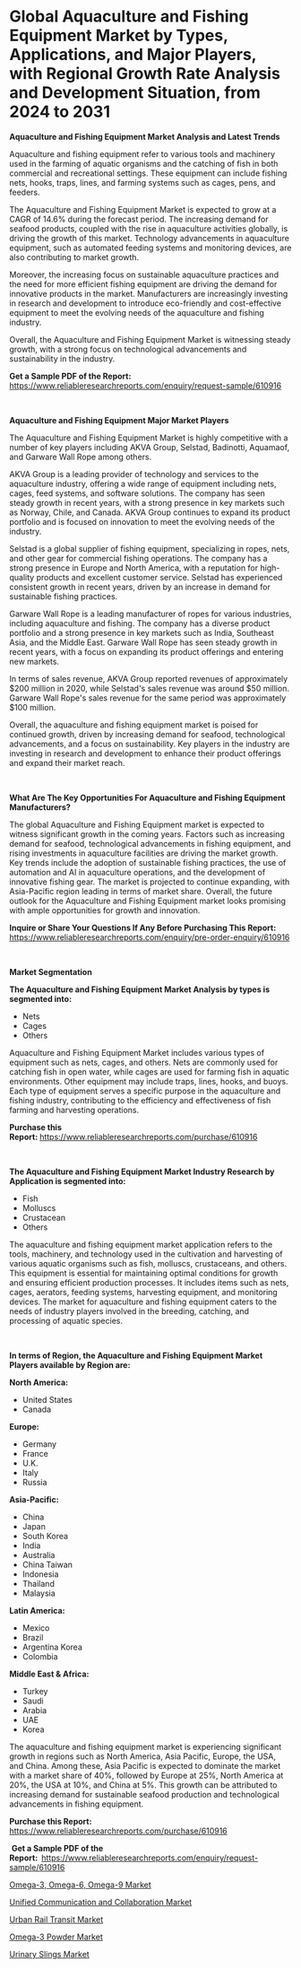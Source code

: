 <p><h1>Global Aquaculture and Fishing Equipment Market by Types, Applications, and Major Players, with Regional Growth Rate Analysis and Development Situation, from 2024 to 2031</h1></p><p><strong>Aquaculture and Fishing Equipment Market Analysis and Latest Trends</strong></p>
<p><p>Aquaculture and fishing equipment refer to various tools and machinery used in the farming of aquatic organisms and the catching of fish in both commercial and recreational settings. These equipment can include fishing nets, hooks, traps, lines, and farming systems such as cages, pens, and feeders.</p><p>The Aquaculture and Fishing Equipment Market is expected to grow at a CAGR of 14.6% during the forecast period. The increasing demand for seafood products, coupled with the rise in aquaculture activities globally, is driving the growth of this market. Technology advancements in aquaculture equipment, such as automated feeding systems and monitoring devices, are also contributing to market growth.</p><p>Moreover, the increasing focus on sustainable aquaculture practices and the need for more efficient fishing equipment are driving the demand for innovative products in the market. Manufacturers are increasingly investing in research and development to introduce eco-friendly and cost-effective equipment to meet the evolving needs of the aquaculture and fishing industry.</p><p>Overall, the Aquaculture and Fishing Equipment Market is witnessing steady growth, with a strong focus on technological advancements and sustainability in the industry.</p></p>
<p><strong>Get a Sample PDF of the Report:&nbsp;</strong> <a href="https://www.reliableresearchreports.com/enquiry/request-sample/610916">https://www.reliableresearchreports.com/enquiry/request-sample/610916</a></p>
<p>&nbsp;</p>
<p><strong>Aquaculture and Fishing Equipment Major Market Players</strong></p>
<p><p>The Aquaculture and Fishing Equipment Market is highly competitive with a number of key players including AKVA Group, Selstad, Badinotti, Aquamaof, and Garware Wall Rope among others. </p><p>AKVA Group is a leading provider of technology and services to the aquaculture industry, offering a wide range of equipment including nets, cages, feed systems, and software solutions. The company has seen steady growth in recent years, with a strong presence in key markets such as Norway, Chile, and Canada. AKVA Group continues to expand its product portfolio and is focused on innovation to meet the evolving needs of the industry.</p><p>Selstad is a global supplier of fishing equipment, specializing in ropes, nets, and other gear for commercial fishing operations. The company has a strong presence in Europe and North America, with a reputation for high-quality products and excellent customer service. Selstad has experienced consistent growth in recent years, driven by an increase in demand for sustainable fishing practices.</p><p>Garware Wall Rope is a leading manufacturer of ropes for various industries, including aquaculture and fishing. The company has a diverse product portfolio and a strong presence in key markets such as India, Southeast Asia, and the Middle East. Garware Wall Rope has seen steady growth in recent years, with a focus on expanding its product offerings and entering new markets.</p><p>In terms of sales revenue, AKVA Group reported revenues of approximately $200 million in 2020, while Selstad's sales revenue was around $50 million. Garware Wall Rope's sales revenue for the same period was approximately $100 million.</p><p>Overall, the aquaculture and fishing equipment market is poised for continued growth, driven by increasing demand for seafood, technological advancements, and a focus on sustainability. Key players in the industry are investing in research and development to enhance their product offerings and expand their market reach.</p></p>
<p>&nbsp;</p>
<p><strong>What Are The Key Opportunities For Aquaculture and Fishing Equipment Manufacturers?</strong></p>
<p><p>The global Aquaculture and Fishing Equipment market is expected to witness significant growth in the coming years. Factors such as increasing demand for seafood, technological advancements in fishing equipment, and rising investments in aquaculture facilities are driving the market growth. Key trends include the adoption of sustainable fishing practices, the use of automation and AI in aquaculture operations, and the development of innovative fishing gear. The market is projected to continue expanding, with Asia-Pacific region leading in terms of market share. Overall, the future outlook for the Aquaculture and Fishing Equipment market looks promising with ample opportunities for growth and innovation.</p></p>
<p><strong>Inquire or Share Your Questions If Any Before Purchasing This Report:</strong> <a href="https://www.reliableresearchreports.com/enquiry/pre-order-enquiry/610916">https://www.reliableresearchreports.com/enquiry/pre-order-enquiry/610916</a></p>
<p>&nbsp;</p>
<p><strong>Market Segmentation</strong></p>
<p><strong>The Aquaculture and Fishing Equipment Market Analysis by types is segmented into:</strong></p>
<p><ul><li>Nets</li><li>Cages</li><li>Others</li></ul></p>
<p><p>Aquaculture and Fishing Equipment Market includes various types of equipment such as nets, cages, and others. Nets are commonly used for catching fish in open water, while cages are used for farming fish in aquatic environments. Other equipment may include traps, lines, hooks, and buoys. Each type of equipment serves a specific purpose in the aquaculture and fishing industry, contributing to the efficiency and effectiveness of fish farming and harvesting operations.</p></p>
<p><strong>Purchase this Report:&nbsp;</strong><a href="https://www.reliableresearchreports.com/purchase/610916">https://www.reliableresearchreports.com/purchase/610916</a></p>
<p>&nbsp;</p>
<p><strong>The Aquaculture and Fishing Equipment Market Industry Research by Application is segmented into:</strong></p>
<p><ul><li>Fish</li><li>Molluscs</li><li>Crustacean</li><li>Others</li></ul></p>
<p><p>The aquaculture and fishing equipment market application refers to the tools, machinery, and technology used in the cultivation and harvesting of various aquatic organisms such as fish, molluscs, crustaceans, and others. This equipment is essential for maintaining optimal conditions for growth and ensuring efficient production processes. It includes items such as nets, cages, aerators, feeding systems, harvesting equipment, and monitoring devices. The market for aquaculture and fishing equipment caters to the needs of industry players involved in the breeding, catching, and processing of aquatic species.</p></p>
<p>&nbsp;</p>
<p><strong>In terms of Region, the Aquaculture and Fishing Equipment Market Players available by Region are:</strong></p>
<p>
    <p> <strong> North America: </strong>
        <ul>
            <li>United States</li>
            <li>Canada</li>
        </ul>
        </p> 
    <p> <strong> Europe: </strong>
        <ul>
            <li>Germany</li>
            <li>France</li>
            <li>U.K.</li>
            <li>Italy</li>
            <li>Russia</li>
        </ul>
        </p> 
    <p> <strong> Asia-Pacific: </strong>
        <ul>
            <li>China</li>
            <li>Japan</li>
            <li>South Korea</li>
            <li>India</li>
            <li>Australia</li>
            <li>China Taiwan</li>
            <li>Indonesia</li>
            <li>Thailand</li>
            <li>Malaysia</li>
        </ul>
        </p> 
    <p> <strong> Latin America: </strong>
        <ul>
            <li>Mexico</li>
            <li>Brazil</li>
            <li>Argentina Korea</li>
            <li>Colombia</li>
        </ul>
        </p> 
    <p> <strong> Middle East & Africa: </strong>
        <ul>
            <li>Turkey</li>
            <li>Saudi</li>
            <li>Arabia</li>
            <li>UAE</li>
            <li>Korea</li>
        </ul>
    </p>
    </p>
<p><p>The aquaculture and fishing equipment market is experiencing significant growth in regions such as North America, Asia Pacific, Europe, the USA, and China. Among these, Asia Pacific is expected to dominate the market with a market share of 40%, followed by Europe at 25%, North America at 20%, the USA at 10%, and China at 5%. This growth can be attributed to increasing demand for sustainable seafood production and technological advancements in fishing equipment.</p></p>
<p><strong>Purchase this Report: </strong><a href="https://www.reliableresearchreports.com/purchase/610916">https://www.reliableresearchreports.com/purchase/610916</a></p>
<p>&nbsp;<strong>Get a Sample PDF of the Report:&nbsp;&nbsp;</strong><a href="https://www.reliableresearchreports.com/enquiry/request-sample/610916">https://www.reliableresearchreports.com/enquiry/request-sample/610916</a></p>
<p><strong></strong></p>
<p><p><a href="https://github.com/eeaveuhhh/Market-Research-Report-List-1/blob/main/omega-3-omega-6-omega-9-market.md">Omega-3, Omega-6, Omega-9 Market</a></p><p><a href="https://medium.com/@skylargrant2023/unified-communication-and-collaboration-market-research-report-its-history-and-forecast-2024-to-5cd647973190">Unified Communication and Collaboration Market</a></p><p><a href="https://medium.com/@skylargrant2023/analyzing-urban-rail-transit-market-global-industry-perspective-and-forecast-2024-to-2031-384c572e7f4d">Urban Rail Transit Market</a></p><p><a href="https://github.com/khayangel/Market-Research-Report-List-2/blob/main/omega-3-powder-market.md">Omega-3 Powder Market</a></p><p><a href="https://medium.com/@skylargrant2023/urinary-slings-market-report-reveals-the-latest-trends-and-growth-opportunities-of-this-market-c71c5ab4c9a1">Urinary Slings Market</a></p></p>